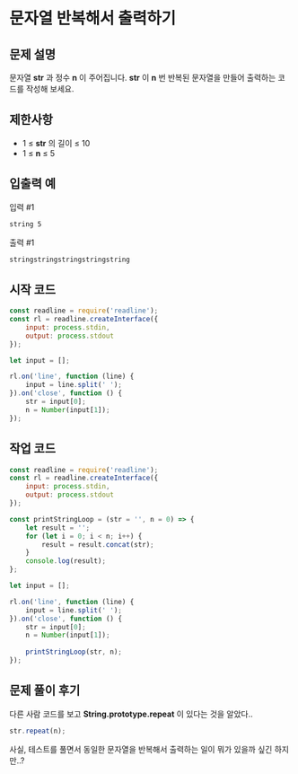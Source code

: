 # 문자열 반복해서 출력하기

## 문제 설명
문자열 **str** 과 정수 **n** 이 주어집니다.
**str** 이 **n** 번 반복된 문자열을 만들어 출력하는 코드를 작성해 보세요.

## 제한사항
* 1 ≤ **str** 의 길이 ≤ 10
* 1 ≤ **n** ≤ 5

## 입출력 예
입력 #1

```bash
string 5
```

출력 #1

```bash
stringstringstringstringstring
```

## 시작 코드
```javascript
const readline = require('readline');
const rl = readline.createInterface({
    input: process.stdin,
    output: process.stdout
});

let input = [];

rl.on('line', function (line) {
    input = line.split(' ');
}).on('close', function () {
    str = input[0];
    n = Number(input[1]);
});
```

## 작업 코드
```javascript
const readline = require('readline');
const rl = readline.createInterface({
    input: process.stdin,
    output: process.stdout
});

const printStringLoop = (str = '', n = 0) => {
    let result = '';
    for (let i = 0; i < n; i++) {
        result = result.concat(str);
    }
    console.log(result);
};

let input = [];

rl.on('line', function (line) {
    input = line.split(' ');
}).on('close', function () {
    str = input[0];
    n = Number(input[1]);
    
    printStringLoop(str, n);
});
```
## 문제 풀이 후기
다른 사람 코드를 보고 **String.prototype.repeat** 이 있다는 것을 알았다..

```javascript
str.repeat(n);
```

사실, 테스트를 풀면서 동일한 문자열을 반복해서 출력하는 일이 뭐가 있을까 싶긴 하지만..?